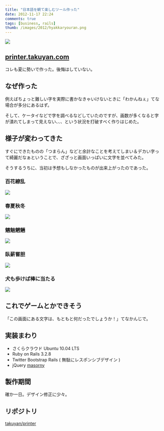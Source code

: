 ```yaml
---
title: "日本語を観て楽しむツール作った"
date: 2012-11-17 22:24
comments: true
tags: [business, rails]
thumb: /images/2012/hyakkaryouran.png
---
```


<img src='/images/2012/hyakkaryouran.png' class='img-rounded img-responsive' />

## [printer.takuyan.com](http://printer.takuyan.com)

コレも夏に勢いで作った。後悔はしていない。

## なぜ作った

例えばちょっと難しい字を実際に書かなきゃいけないときに「わかんねぇ」てな場合が多分にあるはず。

そして、ケータイなどで字を調べるなどしていたのですが、画数が多くなると字が潰れてしまって見えない、、、という状況を打破すべく作りはじめた。

## 様子が変わってきた

すぐにできたものの「つまらん」などと余計なことを考えてしまい＆デカい字って綺麗だなぁということで、ざざっと画面いっぱいに文字を並べてみた。

そうするうちに、当初は予想もしなかったものが出来上がったのであった。

### 百花繚乱

<img src='/images/2012/hyakkaryouran.png' class="img-rounded img-responsive" />

### 春夏秋冬

<img src='/images/2012/syunkasyuutou.png' class="img-rounded img-responsive" />

### 魑魅魍魎

<img src='/images/2012/chimimouryou.png' class="img-rounded img-responsive" />

### 臥薪嘗胆

<img src='/images/2012/gashinsyoutan.png' class="img-rounded img-responsive" />

### 犬も歩けば棒に当たる

<img src='/images/2012/inumoarukeba.png' class="img-rounded img-responsive" />

## これでゲームとかできそう

「この画面にある文字は、もともと何だったでしょうか！」てなかんじで。

## 実装まわり

- さくらクラウド Ubuntu 10.04 LTS
- Ruby on Rails 3.2.8
- Twitter Bootstrap Rails ( 無駄にレスポンシブデザイン )
- jQuery [masorny](http://masonry.desandro.com/)

## 製作期間

確か一日。デザイン修正に少々。

## リポジトリ

[takuyan/printer](https://github.com/takuyan/printer.git)


